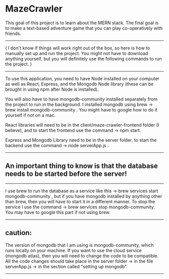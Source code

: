 # MazeCrawler
This goal of this project is to learn about the MERN stack. The final goal is to make a text-based adventure game that you can play co-operatively with friends.

---

( I don't know if things will work right out of the box, so here is how to manually set up and run the project. You might not have to download anything yourself, but you will definitely use the following commands to run the project. )

---

To use this application, you need to have Node installed on your computer as well as React, Express, and the Mongodb Node library (these can be brought in using npm after Node is installed).

You will also have to have mongodb-community installed separately from the project to run in the background. I installed mongodb using brew -> brew install mongodb-community . You might have to google how to do it yourself if not on a mac.

React libraries will need to be in the client/maze-crawler-frontend folder (I believe), and to start the frontend use the command -> npm start.

Express and Mongodb Library need to be in the server folder. to start the backend use the command -> node serverApp.js .

---

## An important thing to know is that the database needs to be started before the server! ##

---

I use brew to run the database as a service like this -> brew services start mongodb-community , but if you have mongodb installed by anything other than brew, then you will have to start it in a different manner. To stop the service I use the command -> brew services stop mongodb-community. You may have to google this part if not using brew.

---

## caution: ##
The version of mongodb that I am using is mongodb-community, which runs locally on your machine. If you want to use 
the cloud service (mongodb atlas), then you will need to change the code to be compatible. All the code changes should take place in the server folder -> in the file serverApp.js -> in the section called "setting up mongodb".

---
